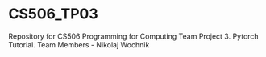 # CS506_TP03
Repository for CS506 Programming for Computing Team Project 3. Pytorch Tutorial. Team Members - Nikolaj Wochnik
